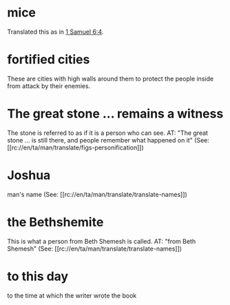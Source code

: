# mice

Translated this as in [1 Samuel 6:4](./03.md).

# fortified cities

These are cities with high walls around them to protect the people inside from attack by their enemies.

# The great stone ... remains a witness

The stone is referred to as if it is a person who can see. AT: "The great stone ... is still there, and people remember what happened on it" (See: [[rc://en/ta/man/translate/figs-personification]])

# Joshua

man's name (See: [[rc://en/ta/man/translate/translate-names]])

# the Bethshemite

This is what a person from Beth Shemesh is called. AT: "from Beth Shemesh" (See: [[rc://en/ta/man/translate/translate-names]])

# to this day

to the time at which the writer wrote the book

